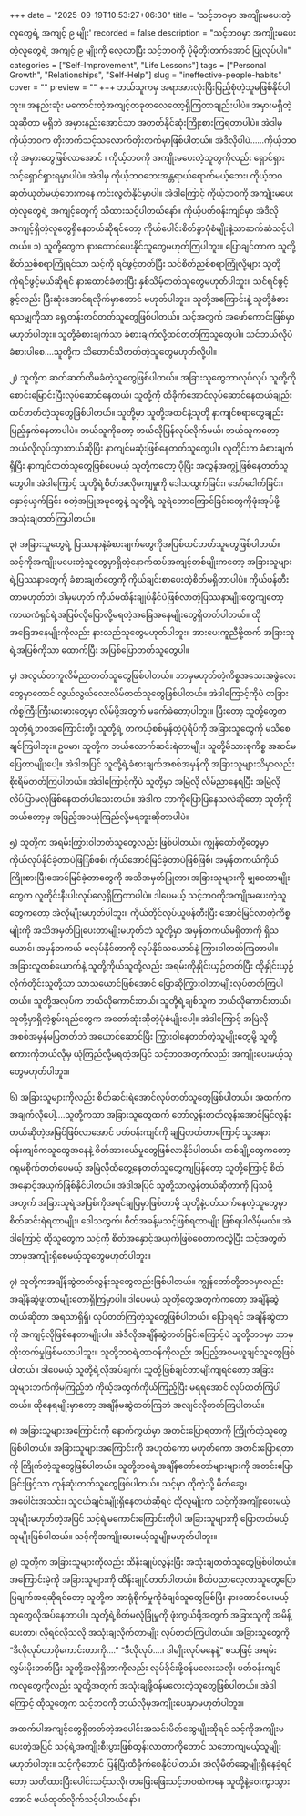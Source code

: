 +++
date = "2025-09-19T10:53:27+06:30"
title = 'သင့်ဘဝမှာ အကျိုးမပေးတဲ့လူတွေရဲ့ အကျင့် ၉ မျိုး'
recorded = false
description = "သင့်ဘဝမှာ အကျိုးမပေးတဲ့လူတွေရဲ့ အကျင့် ၉ မျိုးကို လေ့လာပြီး သင့်ဘဝကို ပိုမိုတိုးတက်အောင် ပြုလုပ်ပါ။"
categories = ["Self-Improvement", "Life Lessons"]
tags = ["Personal Growth", "Relationships", "Self-Help"]
slug = "ineffective-people-habits"
cover = ""
preview = ""
+++
ဘယ်သူကမှ အရာအားလုံးပြီးပြည့်စုံတဲ့သူမဖြစ်နိုင်ပါဘူး။ အနည်းဆုံး မကောင်းတဲ့အကျင့်တခုတလေတော့ရှိကြတာချည်းပါပဲ။ အမှားမရှိတဲ့သူဆိုတာ မရှိဘဲ အမှားနည်းအောင်သာ အတတ်နိုင်ဆုံးကြိုးစားကြရတာပါပဲ။ အဲဒါမှ ကိုယ့်ဘဝက တိုးတက်သင့်သလောက်တိုးတက်မှာဖြစ်ပါတယ်။ အဲဒီလိုပါပဲ……ကိုယ့်ဘဝကို အမှားတွေဖြစ်လာအောင် ၊ ကိုယ့်ဘဝကို အကျိုးမပေးတဲ့သူတွကိုလည်း ရှောင်ရှားသင့်ရှောင်ရှားရမှာပါပဲ။ အဲဒါမှ ကိုယ့်ဘဝဘေးအန္တရာယ်ရောက်မယ့်ဘေး၊ ကိုယ့်ဘဝဆုတ်ယုတ်မယ့်ဘေးကနေ ကင်းလွတ်နိုင်မှာပါ။ အဲဒါကြောင့် ကိုယ့်ဘဝကို အကျိုးမပေးတဲ့လူတွေရဲ့ အကျင့်တွေကို သိထားသင့်ပါတယ်နော်။ ကိုယ့်ပတ်ဝန်းကျင်မှာ အဲဒီလိုအကျင့်ရှိတဲ့လူတွေရှိနေတယ်ဆိုရင်တော့ ကိုယ်ပေါင်းစိတ်ခွာပုံံစံမျိုးနဲ့သာဆက်ဆံသင့်ပါတယ်။
၁) သူတို့တွေက နားထောင်ပေးနိုင်သူတွေမဟုတ်ကြပါဘူး။
ပြောချင်တာက သူတို့စိတ်ညစ်စရာကြုံရင်သာ သင့်ကို ရင်ဖွင့်တတ်ပြီး သင်စိတ်ညစ်စရာကြုံလို့များ သူတို့ကိုရင်ဖွင့်မယ်ဆိုရင် နားထောင်ခံစားပြီး နှစ်သိမ့်တတ်သူတွေမဟုတ်ပါဘူး။ သင်ရင်ဖွင့်ခွင့်လည်း ပြီးဆုံးအောင်ရလိုက်မှာတောင် မဟုတ်ပါဘူး။ သူတို့အကြောင်းနဲ့ သူတို့ခံစားရသမျှကိုသာ ရှေ့တန်းတင်တတ်သူတွေဖြစ်ပါတယ်။ သင့်အတွက် အဖော်ကောင်းဖြစ်မှာမဟုတ်ပါဘူး။ သူတို့ခံစားချက်သာ ခံစားချက်လို့ထင်တတ်ကြသူတွေပါ။ သင်ဘယ်လိုပဲခံစားပါစေ….သူတို့က သိတောင်သိတတ်တဲ့သူတွေမဟုတ်လို့ပါ။

၂) သူတို့က ဆတ်ဆတ်ထိမခံတဲ့သူတွေဖြစ်ပါတယ်။
အခြားသူတွေဘာလုပ်လုပ် သူတို့ကို စောင်းမြောင်းပြီးလုပ်ဆောင်နေတယ်၊ သူတို့ကို ထိခိုက်အောင်လုပ်ဆောင်နေတယ်ချည်း ထင်တတ်တဲ့သူတွေဖြစ်ပါတယ်။ သူတို့မှာ သူတို့အထင်နဲ့သူတို့ နာကျင်စရာတွေချည်းပြည့်နှက်နေတာပါပဲ။ ဘယ်သူကိုတော့ ဘယ်လိုပြန်လုပ်လိုက်မယ်၊ ဘယ်သူကတော့ ဘယ်လိုလုပ်သွားတယ်ဆိုပြီး နာကျင်မဆုံးဖြစ်နေတတ်သူတွေပါ။ လူတိုင်းက ခံစားချက်ရှိပြီး နာကျင်တတ်သူတွေဖြစ်ပေမယ့် သူတို့ကတော့ ပိုပြီး အလွန်အကျွံ့ဖြစ်နေတတ်သူတွေပါ။ အဲဒါကြောင့် သူတို့ရဲ့စိတ်အလိုမကျမှုကို ဒေါသထွက်ခြင်း၊ အော်ငေါက်ခြင်း၊ နှောင့်ယှက်ခြင်း စတဲ့အပြုအမူတွေနဲ့ သူတို့ရဲ့ သူရဲဘောကြောင်ခြင်းတွေကိုဖုံးအုပ်ဖို့ အသုံးချတတ်ကြပါတယ်။

၃) အခြားသူတွေရဲ့ ပြဿနာနဲ့ခံစားချက်တွေကိုအပြစ်တင်တတ်သူတွေဖြစ်ပါတယ်။
သင့်ကိုအကျိုးမပေးတဲ့သူတွေမှာရှိတဲ့နောက်ထပ်အကျင့်တစ်မျိုးကတော့ အခြားသူများရဲ့ပြဿနာတွေကို ခံစားချက်တွေကို ကိုယ်ချင်းစာပေးတဲ့စိတ်မရှိတာပါပဲ။ ကိုယ်ဖန်တီးတာမဟုတ်ဘဲ၊ ဒါမှမဟုတ် ကိုယ်မထိန်းချုပ်နိုင်ပဲဖြစ်လာတဲ့ပြဿနာမျိုးတွေကျတော့ ကာယကံရှင်ရဲ့အပြစ်လို့ပြောလို့မရတဲ့အခြေအနေမျိုးတွေရှိတတ်ပါတယ်။ ထိုအခြေအနေမျိုးကိုလည်း နားလည်သူတွေမဟုတ်ပါဘူး။ အားပေးကူညီဖို့ထက် အခြားသူရဲ့အပြစ်ကိုသာ ထောက်ပြီး အပြစ်ပြောတတ်သူတွေပါ။

၄) အလွယ်တကူလိမ်ညာတတ်သူတွေဖြစ်ပါတယ်။
ဘာမှမဟုတ်တဲ့ကိစ္စအသေးအဖွဲလေးတွေမှာတောင် လွယ်လွယ်လေးလိမ်တတ်သူတွေဖြစ်ပါတယ်။ အဲဒါကြောင့်ကိုပဲ တခြားကိစ္စကြီးကြီးမားမားတွေမှာ လိမ်ဖို့အတွက် မခက်ခဲတော့ပါဘူး။ ပြီးတော့ သူတို့တွေက သူတို့ရဲ့ဘဝအကြောင်းတို့၊ သူတို့ရဲ့ တကယ့်စစ်မှန်တဲ့ပုံရိပ်ကို အခြားသူတွေကို မသိစေချင်ကြပါဘူး။ ဥပမာ၊ သူတို့က ဘယ်လောက်ဆင်းရဲတာမျိုး၊ သူတို့မိသားစုကိစ္စ အဆင်မပြေတာမျိုးပေါ့။ အဲဒါအပြင် သူတို့ရဲ့ခံစားချက်အစစ်အမှန်ကို အခြားသူများသိမှာလည်း စိုးရိမ်တတ်ကြပါတယ်။ အဲဒါကြောင့်ကိုပဲ သူတို့မှာ အမြဲလို လိမ်ညာနေရပြီး အမြဲလို လိပ်ပြာမလုံဖြစ်နေတတ်ပါသေးတယ်။ အဲဒါက ဘာကိုပြောပြနေသလဲဆိုတော့ သူတို့ကို ဘယ်တော့မှ အပြည့်အဝယုံကြည်လို့မရဘူးဆိုတာပါပဲ။

၅) သူတို့က အရမ်းကြွားဝါတတ်သူတွေလည်း ဖြစ်ပါတယ်။
ကျွန်တော်တို့တွေမှာ ကိုယ်လုပ်နိုင်ခဲ့တာပဲဖြြစ်ဖစ်၊ ကိုယ်အောင်မြင်ခဲ့တာပဲဖြစ်ဖြစ်၊ အမှန်တကယ်ကိုယ်ကြိုးစားပြီးအောင်မြင်ခဲ့တာတွေကို အသိအမှတ်ပြုတာ၊ အခြားသူများကို မျှဝေတာမျိုးတွေက လူတိုင်းနီးပါးလုပ်လေ့ရှိကြတာပါပဲ။ ဒါပေမယ့် သင့်ဘဝကိုအကျိုးမပေးတဲ့သူတွေကတော့ အဲလိုမျိုးမဟုတ်ပါဘူး။ ကိုယ်တိုင်လုပ်ယူဖန်တီးပြီး အောင်မြင်လာတဲ့ကိစ္စမျိုးကို အသိအမှတ်ပြုပေးတာမျိုးမဟုတ်ဘဲ သူတို့မှာ အမှန်တကယ်မရှိတာကို ရှိသယောင်၊ အမှန်တကယ် မလုပ်နိုင်တာကို လုပ်နိုင်သယောင်နဲ့ ကြွားဝါတတ်ကြတာပါ။ အခြားလူတစ်ယောက်နဲ့ သူတို့ကိုယ်သူတို့လည်း အရမ်းကိုနှိုင်းယှဉ်တတ်ပြီး ထိုနှိုင်းယှဉ်လိုက်တိုင်းသူတို့သာ သာသယောင်ဖြစ်အောင် ပြောဆိုကြွားဝါတာမျိုးလုပ်တတ်ကြပါတယ်။ သူတို့အလုပ်က ဘယ်လိုကောင်းတယ်၊ သူတို့ရဲ့ချစ်သူက ဘယ်လိုကောင်းတယ်၊ သူတို့မှာရှိတဲ့စွမ်းရည်တွေက အတော်ဆုံးဆိုတဲ့ပုံစံမျိုးပေါ့။ အဲဒါကြောင့် အမြဲလို အစစ်အမှန်မပြတတ်ဘဲ အယောင်ဆောင်ပြီး ကြွားဝါနေတတ်တဲ့သူမျိုးတွေမို့ သူတို့စကားကိုဘယ်လိုမှ ယုံကြည်လို့မရတဲ့အပြင် သင့်ဘဝအတွက်လည်း အကျိုးပေးမယ့်သူတွေမဟုတ်ပါဘူး။

၆) အခြားသူများကိုလည်း စိတ်ဆင်းရဲအောင်လုပ်တတ်သူတွေဖြစ်ပါတယ်။
အထက်ကအချက်လိုပေါ့….သူတို့ကသာ အခြားသူတွေထက် တော်လွန်းတတ်လွန်းအောင်မြင်လွန်းတယ်ဆိုတဲ့အမြင်ဖြစ်လာအောင် ပတ်ဝန်းကျင်ကို ချပြတတ်တာကြောင့် သူ့အနားဝန်းကျင်ကသူတွေအနေနဲ့ စိတ်အားငယ်မှုတွေဖြစ်လာနိုင်ပါတယ်။ တစ်ချို့တွေကတော့ ဂရုမစိုက်တတ်ပေမယ့် အမြဲလိုထိတွေ့နေတတ်သူတွေကျပြန်တော့ သူတို့ကြောင့် စိတ်အနှောင့်အယှက်ဖြစ်နိုင်ပါတယ်။ အဲဒါအပြင် သူတို့သာလွန်တယ်ဆိုတာကို ပြသဖို့အတွက် အခြားသူရဲ့အပြစ်ကိုအရင်ချပြမှာဖြစ်တာမို့ သူတို့နဲ့ပတ်သက်နေတဲ့သူတွေမှာ စိတ်ဆင်းရဲရတာမျိုး၊ ဒေါသထွက်၊ စိတ်အခန့်မသင့်ဖြစ်ရတာမျိုး ဖြစ်ရပါလိမ့်မယ်။ အဲဒါကြောင့် ထိုသူတွေက သင့်ကို စိတ်အနှောင့်အယှက်ဖြစ်စေတာကလွဲပြီး သင့်အတွက် ဘာမှအကျိုးရှိစေမယ့်သူတွေမဟုတ်ပါဘူး။

၇) သူတို့ကအချိန်ဆွဲတတ်လွန်းသူတွေလည်းဖြစ်ပါတယ်။
ကျွန်တော်တို့ဘဝမှာလည်း အချိန်ဆွဲဖူးတာမျိုးတော့ရှိကြမှာပါ။ ဒါပေမယ့် သူတို့တွေအတွက်ကတော့ အချိန်ဆွဲတယ်ဆိုတာ အရသာရှိရှိ၊ လုပ်တတ်ကြတဲ့သူတွေဖြစ်ပါတယ်။ ပြောရရင် အချိန်ဆွဲတာကို အကျင့်လိုဖြစ်နေတာမျိုးပါ။ အဲဒီလိုအချိန်ဆွဲတတ်ခြင်းကြောင့်ပဲ သူတို့ဘဝမှာ ဘာမှတိုးတက်မှုဖြစ်မလာပါဘူး။ သူတို့ဘဝရဲ့တာဝန်ကိုလည်း အပြည့်အဝမယူချင်သူတွေဖြစ်ပါတယ်။ ဒါပေမယ့် သူတို့ရဲ့လိုအပ်ချက်၊ သူတို့ဖြစ်ချင်တာမျိးကျရင်တော့ အခြားသူများဘက်ကိုမကြည့်ဘဲ ကိုယ့်အတွက်ကိုယ်ကြည့်ပြီး မရရအောင် လုပ်တတ်ကြပါတယ်။ ထိုနေရမျိုးမှာတော့ အချိန်မဆွဲတတ်ကြဘဲ အလျင်လိုတတ်ကြပါတယ်။

၈) အခြားသူများအကြောင်းကို နောက်ကွယ်မှာ အတင်းပြောရတာကို ကြိုက်တဲ့သူတွေဖြစ်ပါတယ်။
အခြားသူများအကြောင်းကို အဟုတ်ကော မဟုတ်ကော အတင်းပြောရတာကို ကြိုက်တဲ့သူတွေဖြစ်ပါတယ်။
သူတို့ဘဝရဲ့အချိန်တော်တော်များများကို အတင်းပြောခြင်းဖြင့်သာ ကုန်ဆုံးတတ်သူတွေဖြစ်ပါတယ်။ သင့်မှာ ထိုကဲ့သို့ မိတ်ဆွေ၊ အပေါင်းအသင်း၊ သူငယ်ချင်းမျိုးရှိနေတယ်ဆိုရင် ထိုလူမျိုးက သင့်ကိုအကျိုးပေးမယ့်သူမျိုးမဟုတ်တဲ့အပြင် သင့်ရဲ့မကောင်းကြောင်းကိုပါ အခြားသူများကို ပြောတတ်မယ့်သူမျိုးဖြစ်ပါတယ်။ သင့်ကိုအကျိုးပေးမယ့်သူမျိုးမဟုတ်ပါဘူး။

၉) သူတို့က အခြားသူများကိုလည်း ထိန်းချုပ်လွန်းပြီး အသုံးချတတ်သူတွေဖြစ်ပါတယ်။
အကြောင်းမဲ့ကို အခြားသူများကို ထိန်းချုပ်တတ်ပါတယ်။ စိတ်ပညာလေ့လာသူတွေပြောပြချက်အရဆိုရင်တော့ သူတို့က အာရုံစိုက်မှုကိုခံချင်သူတွေဖြစ်ပြီး နားထောင်ပေးမယ့်သူတွေလိုအပ်နေတာပါ။ သူတို့ရဲ့စိတ်မလုံခြုံမှုကို ဖုံးကွယ်ဖို့အတွက် အခြားသူကို အမိန့်ပေးတာ၊ လိုရင်လိုသလို အသုံးချလိုက်တာမျိုး လုပ်တတ်ကြပါတယ်။ အခြားသူတွေကို “ဒီလိုလုပ်တာပိုကောင်းတာကို….” “ဒီလိုလုပ်….၊ ဒါမျိုးလုပ်မနေနဲ့” စသဖြင့် အရမ်းလွှမ်းမိုးတတ်ပြီး သူတို့အလိုရှိတာကိုလည်း လုပ်ခိုင်းဖို့ဝန်မလေးသလို၊ ပတ်ဝန်းကျင်ကလူတွေကိုလည်း သူတို့အတွက် အသုံးချဖို့ဝန်မလေးတဲ့သူတွေဖြစ်ပါတယ်။ အဲဒါကြောင့် ထိုသူတွေက သင့်ဘဝကို ဘယ်လိုမှအကျိုးပေးမှာမဟုတ်ပါဘူး။

အထက်ပါအကျင့်တွေရှိတတ်တဲ့အပေါင်းအသင်းမိတ်ဆွေမျိုးဆိုရင် သင့်ကိုအကျိုးမပေးတဲ့အပြင် သင့်ရဲ့အကျိုးစီးပွားဖြစ်ထွန်းလာတာကိုတောင် သဘောကျမယ့်သူမျိုးမဟုတ်ပါဘူး။ သင့်ကိုတောင် ပြန်ပြီးထိခိုက်စေနိုင်ပါတယ်။ အဲလိုမိတ်ဆွေမျိုးရှိနေခဲ့ရင်တော့ သတိထားပြီးပေါင်းသင့်သလို၊ တဖြေးဖြေးသင့်ဘဝထဲကနေ သူတို့နဲ့ဝေးကွာသွားအောင် ဖယ်ထုတ်လိုက်သင့်ပါတယ်နော်။
